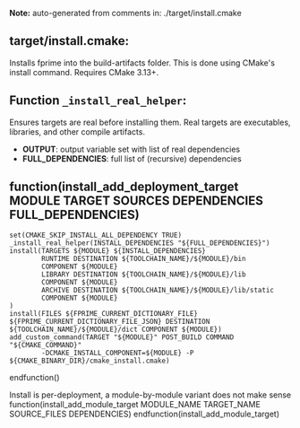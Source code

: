 **Note:** auto-generated from comments in: ./target/install.cmake

## target/install.cmake:

Installs fprime into the build-artifacts folder. This is done using CMake's install command. Requires CMake 3.13+.


## Function `_install_real_helper`:

Ensures targets are real before installing them. Real targets are executables, libraries, and other compile artifacts.
- **OUTPUT**: output variable set with list of real dependencies
- **FULL_DEPENDENCIES**: full list of (recursive) dependencies


## function(install_add_deployment_target MODULE TARGET SOURCES DEPENDENCIES FULL_DEPENDENCIES)
    set(CMAKE_SKIP_INSTALL_ALL_DEPENDENCY TRUE)
    _install_real_helper(INSTALL_DEPENDENCIES "${FULL_DEPENDENCIES}")
    install(TARGETS ${MODULE} ${INSTALL_DEPENDENCIES}
            RUNTIME DESTINATION ${TOOLCHAIN_NAME}/${MODULE}/bin
            COMPONENT ${MODULE}
            LIBRARY DESTINATION ${TOOLCHAIN_NAME}/${MODULE}/lib
            COMPONENT ${MODULE}
            ARCHIVE DESTINATION ${TOOLCHAIN_NAME}/${MODULE}/lib/static
            COMPONENT ${MODULE}
    )
    install(FILES ${FPRIME_CURRENT_DICTIONARY_FILE} ${FPRIME_CURRENT_DICTIONARY_FILE_JSON} DESTINATION ${TOOLCHAIN_NAME}/${MODULE}/dict COMPONENT ${MODULE})
    add_custom_command(TARGET "${MODULE}" POST_BUILD COMMAND "${CMAKE_COMMAND}"
            -DCMAKE_INSTALL_COMPONENT=${MODULE} -P ${CMAKE_BINARY_DIR}/cmake_install.cmake)
endfunction()

Install is per-deployment, a module-by-module variant does not make sense
function(install_add_module_target MODULE_NAME TARGET_NAME SOURCE_FILES DEPENDENCIES)
endfunction(install_add_module_target)
